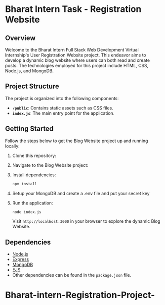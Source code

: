 # Bharat Intern Task - Registration Website

## Overview

Welcome to the Bharat Intern Full Stack Web Development Virtual Internship's User Registration Website project. This endeavor aims to develop a dynamic blog website where users can both read and create posts. The technologies employed for this project include HTML, CSS, Node.js, and MongoDB.

## Project Structure

The project is organized into the following components:

- **`/public`**: Contains static assets such as CSS files.
- **`index.js`**: The main entry point for the application.

## Getting Started

Follow the steps below to get the Blog Website project up and running locally:

1. Clone this repository:


2. Navigate to the Blog Website project:


3. Install dependencies:

    ```bash
    npm install
    ```
4. Setup your MongoDB and create a .env file and put your secret key

   
5. Run the application:

    ```bash
    node index.js
    ```

    Visit `http://localhost:3000` in your browser to explore the dynamic Blog Website.

## Dependencies

- [Node.js](https://nodejs.org/)
- [Express](https://expressjs.com/)
- [MongoDB](https://www.mongodb.com/)
- [EJS](https://ejs.co/)
- Other dependencies can be found in the `package.json` file.


# Bharat-intern-Registration-Project-
